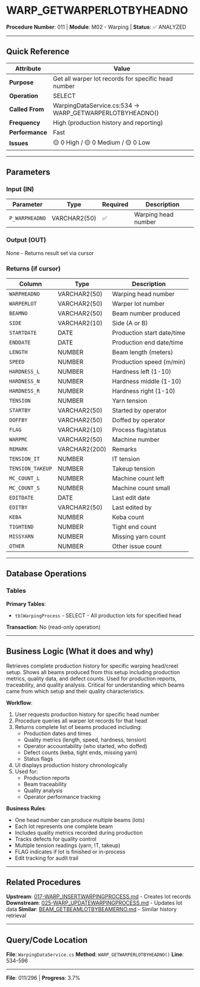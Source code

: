 # WARP_GETWARPERLOTBYHEADNO

**Procedure Number**: 011 | **Module**: M02 - Warping | **Status**: ✅ ANALYZED

---

## Quick Reference

| Attribute | Value |
|-----------|-------|
| **Purpose** | Get all warper lot records for specific head number |
| **Operation** | SELECT |
| **Called From** | WarpingDataService.cs:534 → WARP_GETWARPERLOTBYHEADNO() |
| **Frequency** | High (production history and reporting) |
| **Performance** | Fast |
| **Issues** | 🟡 0 High / 🟡 0 Medium / 🟡 0 Low |

---

## Parameters

### Input (IN)

| Parameter | Type | Required | Description |
|-----------|------|----------|-------------|
| `P_WARPHEADNO` | VARCHAR2(50) | ✅ | Warping head number |

### Output (OUT)

None - Returns result set via cursor

### Returns (if cursor)

| Column | Type | Description |
|--------|------|-------------|
| `WARPHEADNO` | VARCHAR2(50) | Warping head number |
| `WARPERLOT` | VARCHAR2(50) | Warper lot number |
| `BEAMNO` | VARCHAR2(50) | Beam number produced |
| `SIDE` | VARCHAR2(10) | Side (A or B) |
| `STARTDATE` | DATE | Production start date/time |
| `ENDDATE` | DATE | Production end date/time |
| `LENGTH` | NUMBER | Beam length (meters) |
| `SPEED` | NUMBER | Production speed (m/min) |
| `HARDNESS_L` | NUMBER | Hardness left (1-10) |
| `HARDNESS_N` | NUMBER | Hardness middle (1-10) |
| `HARDNESS_R` | NUMBER | Hardness right (1-10) |
| `TENSION` | NUMBER | Yarn tension |
| `STARTBY` | VARCHAR2(50) | Started by operator |
| `DOFFBY` | VARCHAR2(50) | Doffed by operator |
| `FLAG` | VARCHAR2(10) | Process flag/status |
| `WARPMC` | VARCHAR2(50) | Machine number |
| `REMARK` | VARCHAR2(200) | Remarks |
| `TENSION_IT` | NUMBER | IT tension |
| `TENSION_TAKEUP` | NUMBER | Takeup tension |
| `MC_COUNT_L` | NUMBER | Machine count left |
| `MC_COUNT_S` | NUMBER | Machine count small |
| `EDITDATE` | DATE | Last edit date |
| `EDITBY` | VARCHAR2(50) | Last edited by |
| `KEBA` | NUMBER | Keba count |
| `TIGHTEND` | NUMBER | Tight end count |
| `MISSYARN` | NUMBER | Missing yarn count |
| `OTHER` | NUMBER | Other issue count |

---

## Database Operations

### Tables

**Primary Tables**:
- `tblWarpingProcess` - SELECT - All production lots for specified head

**Transaction**: No (read-only operation)

---

## Business Logic (What it does and why)

Retrieves complete production history for specific warping head/creel setup. Shows all beams produced from this setup including production metrics, quality data, and defect counts. Used for production reports, traceability, and quality analysis. Critical for understanding which beams came from which setup and their quality characteristics.

**Workflow**:
1. User requests production history for specific head number
2. Procedure queries all warper lot records for that head
3. Returns complete list of beams produced including:
   - Production dates and times
   - Quality metrics (length, speed, hardness, tension)
   - Operator accountability (who started, who doffed)
   - Defect counts (keba, tight ends, missing yarn)
   - Status flags
4. UI displays production history chronologically
5. Used for:
   - Production reports
   - Beam traceability
   - Quality analysis
   - Operator performance tracking

**Business Rules**:
- One head number can produce multiple beams (lots)
- Each lot represents one complete beam
- Includes quality metrics recorded during production
- Tracks defects for quality control
- Multiple tension readings (yarn, IT, takeup)
- FLAG indicates if lot is finished or in-process
- Edit tracking for audit trail

---

## Related Procedures

**Upstream**: [017-WARP_INSERTWARPINGPROCESS.md](./017-WARP_INSERTWARPINGPROCESS.md) - Creates lot records
**Downstream**: [025-WARP_UPDATEWARPINGPROCESS.md](./025-WARP_UPDATEWARPINGPROCESS.md) - Updates lot data
**Similar**: [BEAM_GETBEAMLOTBYBEAMERNO.md](../03_Beaming/BEAM_GETBEAMLOTBYBEAMERNO.md) - Similar history retrieval

---

## Query/Code Location

**File**: `WarpingDataService.cs`
**Method**: `WARP_GETWARPERLOTBYHEADNO()`
**Line**: 534-596

---

**File**: 011/296 | **Progress**: 3.7%
